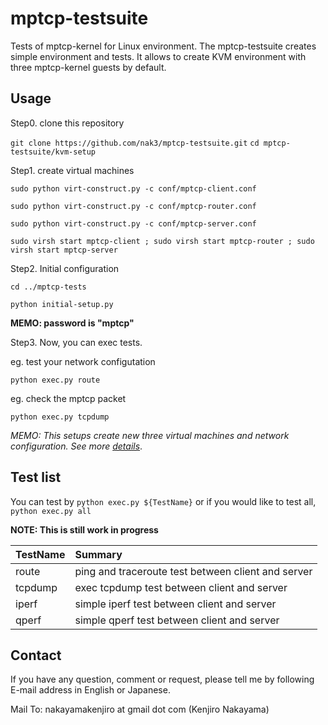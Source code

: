 mptcp-testsuite
===============

Tests of mptcp-kernel for Linux environment. The mptcp-testsuite creates simple environment and tests. It allows to create KVM environment with three mptcp-kernel guests by default.


Usage
--------

Step0. clone this repository

`git clone https://github.com/nak3/mptcp-testsuite.git`
`cd mptcp-testsuite/kvm-setup`

Step1. create virtual machines

`sudo python virt-construct.py -c conf/mptcp-client.conf`

`sudo python virt-construct.py -c conf/mptcp-router.conf`

`sudo python virt-construct.py -c conf/mptcp-server.conf`

`sudo virsh start mptcp-client ; sudo virsh start mptcp-router ; sudo virsh start mptcp-server`

Step2. Initial configuration

`cd ../mptcp-tests`

`python initial-setup.py`

__MEMO: password is "mptcp"__

Step3. Now, you can exec tests.

eg. test your network configutation

`python exec.py route`

eg. check the mptcp packet

`python exec.py tcpdump`

_MEMO: This setups create new three virtual machines and network configuration. See more [details](https://github.com/nak3/mptcp-testsuite/blob/master/kvm-setup/README.md)_.


Test list
---------

You can test by `python exec.py ${TestName}` or if you would like to test all, `python exec.py all`

__NOTE: This is still work in progress__

| TestName   | Summary                                            |
|:-----------|:---------------------------------------------------|
| route      | ping and traceroute test between client and server |
| tcpdump    | exec tcpdump test between client and server        |
| iperf      | simple iperf test between client and server        |
| qperf      | simple qperf test between client and server        |


Contact
---------

If you have any question, comment or request, please tell me by following E-mail address in English or Japanese.

Mail To: nakayamakenjiro at gmail dot com (Kenjiro Nakayama)
